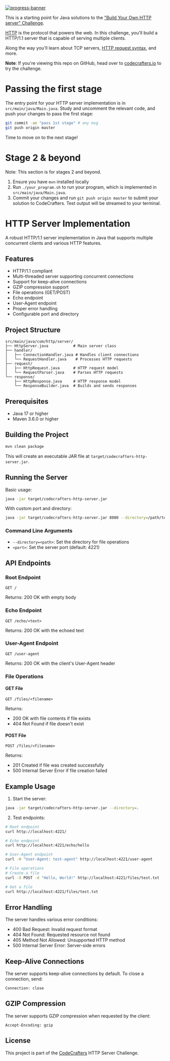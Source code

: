 [![progress-banner](https://backend.codecrafters.io/progress/http-server/3744f915-817b-49f4-946b-d79dd0a0c680)](https://app.codecrafters.io/users/codecrafters-bot?r=2qF)

This is a starting point for Java solutions to the
["Build Your Own HTTP server" Challenge](https://app.codecrafters.io/courses/http-server/overview).

[HTTP](https://en.wikipedia.org/wiki/Hypertext_Transfer_Protocol) is the
protocol that powers the web. In this challenge, you'll build a HTTP/1.1 server
that is capable of serving multiple clients.

Along the way you'll learn about TCP servers,
[HTTP request syntax](https://www.w3.org/Protocols/rfc2616/rfc2616-sec5.html),
and more.

**Note**: If you're viewing this repo on GitHub, head over to
[codecrafters.io](https://codecrafters.io) to try the challenge.

# Passing the first stage

The entry point for your HTTP server implementation is in
`src/main/java/Main.java`. Study and uncomment the relevant code, and push your
changes to pass the first stage:

```sh
git commit -am "pass 1st stage" # any msg
git push origin master
```

Time to move on to the next stage!

# Stage 2 & beyond

Note: This section is for stages 2 and beyond.

1. Ensure you have `mvn` installed locally
1. Run `./your_program.sh` to run your program, which is implemented in
   `src/main/java/Main.java`.
1. Commit your changes and run `git push origin master` to submit your solution
   to CodeCrafters. Test output will be streamed to your terminal.

# HTTP Server Implementation

A robust HTTP/1.1 server implementation in Java that supports multiple concurrent clients and various HTTP features.

## Features

- HTTP/1.1 compliant
- Multi-threaded server supporting concurrent connections
- Support for keep-alive connections
- GZIP compression support
- File operations (GET/POST)
- Echo endpoint
- User-Agent endpoint
- Proper error handling
- Configurable port and directory

## Project Structure

```
src/main/java/com/http/server/
├── HttpServer.java           # Main server class
├── handler/
│   ├── ConnectionHandler.java # Handles client connections
│   └── RequestHandler.java    # Processes HTTP requests
├── request/
│   ├── HttpRequest.java      # HTTP request model
│   └── RequestParser.java    # Parses HTTP requests
└── response/
    ├── HttpResponse.java     # HTTP response model
    └── ResponseBuilder.java  # Builds and sends responses
```

## Prerequisites

- Java 17 or higher
- Maven 3.6.0 or higher

## Building the Project

```bash
mvn clean package
```

This will create an executable JAR file at `target/codecrafters-http-server.jar`.

## Running the Server

Basic usage:
```bash
java -jar target/codecrafters-http-server.jar
```

With custom port and directory:
```bash
java -jar target/codecrafters-http-server.jar 8080 --directory=/path/to/files
```

### Command Line Arguments

- `--directory=<path>`: Set the directory for file operations
- `<port>`: Set the server port (default: 4221)

## API Endpoints

### Root Endpoint
```
GET /
```
Returns: 200 OK with empty body

### Echo Endpoint
```
GET /echo/<text>
```
Returns: 200 OK with the echoed text

### User-Agent Endpoint
```
GET /user-agent
```
Returns: 200 OK with the client's User-Agent header

### File Operations

#### GET File
```
GET /files/<filename>
```
Returns: 
- 200 OK with file contents if file exists
- 404 Not Found if file doesn't exist

#### POST File
```
POST /files/<filename>
```
Returns:
- 201 Created if file was created successfully
- 500 Internal Server Error if file creation failed

## Example Usage

1. Start the server:
```bash
java -jar target/codecrafters-http-server.jar --directory=.
```

2. Test endpoints:
```bash
# Root endpoint
curl http://localhost:4221/

# Echo endpoint
curl http://localhost:4221/echo/hello

# User-Agent endpoint
curl -H "User-Agent: test-agent" http://localhost:4221/user-agent

# File operations
# Create a file
curl -X POST -d "Hello, World!" http://localhost:4221/files/test.txt

# Get a file
curl http://localhost:4221/files/test.txt
```

## Error Handling

The server handles various error conditions:
- 400 Bad Request: Invalid request format
- 404 Not Found: Requested resource not found
- 405 Method Not Allowed: Unsupported HTTP method
- 500 Internal Server Error: Server-side errors

## Keep-Alive Connections

The server supports keep-alive connections by default. To close a connection, send:
```
Connection: close
```

## GZIP Compression

The server supports GZIP compression when requested by the client:
```
Accept-Encoding: gzip
```

## License

This project is part of the [CodeCrafters](https://codecrafters.io) HTTP Server Challenge.
